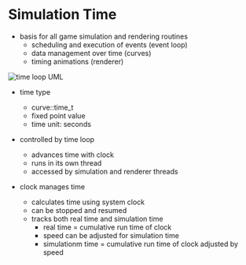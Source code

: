# Simulation Time

- basis for all game simulation and rendering routines
  - scheduling and execution of events (event loop)
  - data management over time (curves)
  - timing animations (renderer)

![time loop UML]()

- time type
  - curve::time_t
  - fixed point value
  - time unit: seconds

- controlled by time loop
  - advances time with clock
  - runs in its own thread
  - accessed by simulation and renderer threads

- clock manages time
  - calculates time using system clock
  - can be stopped and resumed
  - tracks both real time and simulation time
    - real time = cumulative run time of clock
    - speed can be adjusted for simulation time
    - simulationm time = cumulative run time of clock adjusted by speed
